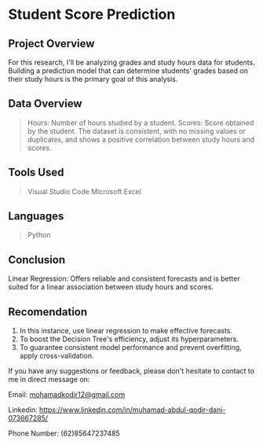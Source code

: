 # Student Score Prediction
## Project Overview
For this research, I'll be analyzing grades and study hours data for students. Building a prediction model that can determine students' grades based on their study hours is the primary goal of this analysis.
## Data Overview
> Hours: Number of hours studied by a student.
> Scores: Score obtained by the student. The dataset is consistent, with no missing values or duplicates, and shows a positive correlation between study hours and scores.
## Tools Used
> Visual Studio Code
> Microsoft Excel
## Languages
> Python
## Conclusion
Linear Regression: Offers reliable and consistent forecasts and is better suited for a linear association between study hours and scores.
## Recomendation
1. In this instance, use linear regression to make effective forecasts.
2. To boost the Decision Tree's efficiency, adjust its hyperparameters.
3. To guarantee consistent model performance and prevent overfitting, apply cross-validation.

If you have any suggestions or feedback, please don't hesitate to contact to me in direct message on:

Email: mohamadkodir12@gmail.com

Linkedin: https://www.linkedin.com/in/muhamad-abdul-qodir-dani-073667285/

Phone Number: (62)85647237485

